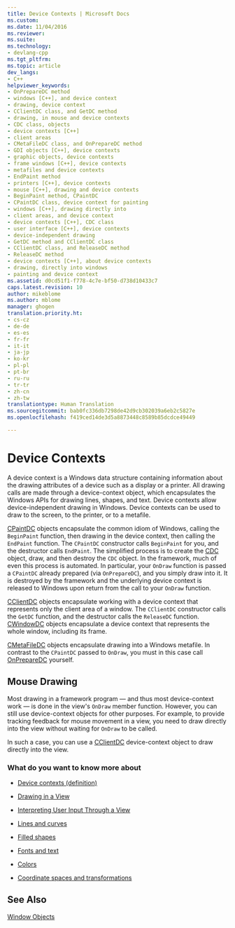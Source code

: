 ```yaml
---
title: Device Contexts | Microsoft Docs
ms.custom: 
ms.date: 11/04/2016
ms.reviewer: 
ms.suite: 
ms.technology:
- devlang-cpp
ms.tgt_pltfrm: 
ms.topic: article
dev_langs:
- C++
helpviewer_keywords:
- OnPrepareDC method
- windows [C++], and device context
- drawing, device context
- CClientDC class, and GetDC method
- drawing, in mouse and device contexts
- CDC class, objects
- device contexts [C++]
- client areas
- CMetaFileDC class, and OnPrepareDC method
- GDI objects [C++], device contexts
- graphic objects, device contexts
- frame windows [C++], device contexts
- metafiles and device contexts
- EndPaint method
- printers [C++], device contexts
- mouse [C++], drawing and device contexts
- BeginPaint method, CPaintDC
- CPaintDC class, device context for painting
- windows [C++], drawing directly into
- client areas, and device context
- device contexts [C++], CDC class
- user interface [C++], device contexts
- device-independent drawing
- GetDC method and CClientDC class
- CClientDC class, and ReleaseDC method
- ReleaseDC method
- device contexts [C++], about device contexts
- drawing, directly into windows
- painting and device context
ms.assetid: d0cd51f1-f778-4c7e-bf50-d738d10433c7
caps.latest.revision: 10
author: mikeblome
ms.author: mblome
manager: ghogen
translation.priority.ht:
- cs-cz
- de-de
- es-es
- fr-fr
- it-it
- ja-jp
- ko-kr
- pl-pl
- pt-br
- ru-ru
- tr-tr
- zh-cn
- zh-tw
translationtype: Human Translation
ms.sourcegitcommit: bab0fc336db7298de42d9cb302039a6eb2c5827e
ms.openlocfilehash: f419ced14de3d5a8873448c8589b85dcdce49449

---
```

# Device Contexts
A device context is a Windows data structure containing information about the drawing attributes of a device such as a display or a printer. All drawing calls are made through a device-context object, which encapsulates the Windows APIs for drawing lines, shapes, and text. Device contexts allow device-independent drawing in Windows. Device contexts can be used to draw to the screen, to the printer, or to a metafile.  
  
 [CPaintDC](../mfc/reference/cpaintdc-class.md) objects encapsulate the common idiom of Windows, calling the `BeginPaint` function, then drawing in the device context, then calling the `EndPaint` function. The `CPaintDC` constructor calls `BeginPaint` for you, and the destructor calls `EndPaint`. The simplified process is to create the [CDC](../mfc/reference/cdc-class.md) object, draw, and then destroy the `CDC` object. In the framework, much of even this process is automated. In particular, your `OnDraw` function is passed a `CPaintDC` already prepared (via `OnPrepareDC`), and you simply draw into it. It is destroyed by the framework and the underlying device context is released to Windows upon return from the call to your `OnDraw` function.  
  
 [CClientDC](../mfc/reference/cclientdc-class.md) objects encapsulate working with a device context that represents only the client area of a window. The `CClientDC` constructor calls the `GetDC` function, and the destructor calls the `ReleaseDC` function. [CWindowDC](../mfc/reference/cwindowdc-class.md) objects encapsulate a device context that represents the whole window, including its frame.  
  
 [CMetaFileDC](../mfc/reference/cmetafiledc-class.md) objects encapsulate drawing into a Windows metafile. In contrast to the `CPaintDC` passed to `OnDraw`, you must in this case call [OnPrepareDC](../mfc/reference/cview-class.md#cview__onpreparedc) yourself.  
  
## Mouse Drawing  
 Most drawing in a framework program — and thus most device-context work — is done in the view's `OnDraw` member function. However, you can still use device-context objects for other purposes. For example, to provide tracking feedback for mouse movement in a view, you need to draw directly into the view without waiting for `OnDraw` to be called.  
  
 In such a case, you can use a [CClientDC](../mfc/reference/cclientdc-class.md) device-context object to draw directly into the view.  
  
### What do you want to know more about  
  
-   [Device contexts (definition)](http://msdn.microsoft.com/library/windows/desktop/dd183553)  
  
-   [Drawing in a View](../mfc/drawing-in-a-view.md)  
  
-   [Interpreting User Input Through a View](../mfc/interpreting-user-input-through-a-view.md)  
  
-   [Lines and curves](http://msdn.microsoft.com/library/windows/desktop/dd145028)  
  
-   [Filled shapes](http://msdn.microsoft.com/library/windows/desktop/dd162714)  
  
-   [Fonts and text](http://msdn.microsoft.com/library/windows/desktop/dd144819)  
  
-   [Colors](http://msdn.microsoft.com/library/windows/desktop/dd183450)  
  
-   [Coordinate spaces and transformations](http://msdn.microsoft.com/library/windows/desktop/dd183475)  
  
## See Also  
 [Window Objects](../mfc/window-objects.md)




<!--HONumber=Jan17_HO2-->


